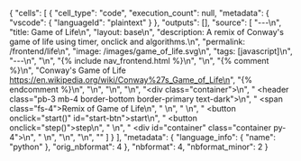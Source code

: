 {
 "cells": [
  {
   "cell_type": "code",
   "execution_count": null,
   "metadata": {
    "vscode": {
     "languageId": "plaintext"
    }
   },
   "outputs": [],
   "source": [
    "---\n",
    "title: Game of Life\n",
    "layout: base\n",
    "description: A remix of Conway's game of life using timer, onclick and algorithms.\n",
    "permalink: /frontend/life\n",
    "image: /images/game_of_life.svg\n",
    "tags: [javascript]\n",
    "---\n",
    "\n",
    "{% include nav_frontend.html %}\n",
    "\n",
    "{% comment %}\n",
    "Conway's Game of Life https://en.wikipedia.org/wiki/Conway%27s_Game_of_Life\n",
    "{% endcomment %}\n",
    "\n",
    "<style>\n",
    "    #container {\n",
    "    display: grid;\n",
    "    }\n",
    "\n",
    "    .cell {\n",
    "    background-color: royalblue;\n",
    "    border: 1px solid black;\n",
    "    }\n",
    "</style>\n",
    "\n",
    "<div class=\"container\">\n",
    "    <header class=\"pb-3 mb-4 border-bottom border-primary text-dark\">\n",
    "        <span class=\"fs-4\">Remix of Game of Life</span>\n",
    "    </header>\n",
    "    <!-- Buttons that link to functions in javascript -->\n",
    "    <button onclick=\"start()\" id=\"start-btn\">start</button>\n",
    "    <button onclick=\"step()\">step</button>\n",
    "    <!-- Container drawn by JavaScript -->\n",
    "    <div id=\"container\" class=\"container py-4\">\n",
    "    </div>\n",
    "</div>\n",
    "\n",
    "<script>\n",
    "\n",
    "// Constants\n",
    "let GRID_SIZE = 40;\n",
    "let CELL_SIZE = \"15px\";\n",
    "let container = document.getElementById(\"container\");\n",
    "\n",
    "// Add CSS to container to make it a grid\n",
    "container.style[\"grid-template-columns\"] = `repeat(${GRID_SIZE}, ${CELL_SIZE})`;\n",
    "// Add squares to grid\n",
    "for(let i=0; i<GRID_SIZE*GRID_SIZE; i++) {\n",
    "    let di = document.createElement('div');\n",
    "    di.style['width'] = CELL_SIZE;\n",
    "    di.style['height'] = CELL_SIZE;\n",
    "    di.onclick = clicked; // setting event listener to clicked function\n",
    "    di.ondragstart = dragged;\n",
    "    di.ondragover = dragged;\n",
    "    di.className = 'cell';\n",
    "    di.id = 'cell-'+i;\n",
    "    container.appendChild(di)\n",
    "}\n",
    "\n",
    "\n",
    "const CELLS = Array(GRID_SIZE).fill().map(() => Array(GRID_SIZE).fill(0)); // create 2D array filled with '0'\n",
    "const safeindex = (x, y) => !(x < 0 || x >= GRID_SIZE || y<0 || y >= GRID_SIZE); // Anonymous function to check bounds of index\n",
    "// safeindex(0,0) = true\n",
    "// safeindex(-1,-1) = false, because -1 falls out of bounds\n",
    "\n",
    "\n",
    "function safeGet(x, y) {\n",
    "    if(!safeindex(x,y)) return 0;\n",
    "    if(CELLS[y][x] === 0) return 0; // blank square\n",
    "    if(CELLS[y][x] === 1) return 1; // filled square\n",
    "    if(CELLS[y][x] === 2) return 0; // previously blank square\n",
    "    if(CELLS[y][x] === 3) return 1; // previously filled square\n",
    "    console.error(\"AHH\"); // should never get here\n",
    "}\n",
    "\n",
    "// helper function to set a square on the grid\n",
    "function setCell(n, v) {\n",
    "    let row = Math.floor(n/GRID_SIZE);\n",
    "    let col = n%GRID_SIZE;\n",
    "    CELLS[row][col] = v;\n",
    "}\n",
    "\n",
    "// Helper function to toggle a cell by it's index\n",
    "function toggleCell(n) {\n",
    "    let row = Math.floor(n/GRID_SIZE);\n",
    "    let col = n%GRID_SIZE;\n",
    "    CELLS[row][col] = CELLS[row][col] === 0 ? 1 : 0;\n",
    "}\n",
    "\n",
    "\n",
    "// Call this every interval, it will look through our CELLS array and reflect its data on the grid\n",
    "function updateContainer() {\n",
    "    CELLS.forEach((arr, r) => {\n",
    "    arr.forEach((val, c) => {\n",
    "        let n = r*GRID_SIZE + c;\n",
    "        if(val === 1) {\n",
    "        document.getElementById(\"cell-\"+n).style['background-color'] = 'yellow';\n",
    "        }else {\n",
    "        document.getElementById(\"cell-\"+n).style['background-color'] = 'royalblue'\n",
    "        }\n",
    "    });\n",
    "    })\n",
    "}\n",
    "\n",
    "\n",
    "// will be called whenever a cell is clicked\n",
    "function clicked() {\n",
    "    const id = parseInt(this.id.substring(5), 10); // the id of a cell is \"cell-XX\" where XX is the index\n",
    "    toggleCell(id); // if a cell is clicked we will toggle it\n",
    "    updateContainer();\n",
    "}\n",
    "\n",
    "// Same thing as clicked except tied to drag event\n",
    "function dragged() {\n",
    "    const id = parseInt(this.id.substring(5), 10);\n",
    "    setCell(id, 1);\n",
    "    updateContainer()\n",
    "}\n",
    "\n",
    "// Randomly setting cells to 1 in the grid\n",
    "function randomInit(n) {\n",
    "    let max = GRID_SIZE*GRID_SIZE;\n",
    "    for(let i=0; i<n; i++) {\n",
    "    setCell(Math.floor(Math.random()*max), 1)\n",
    "    }\n",
    "    updateContainer();\n",
    "}\n",
    "\n",
    "// check how many alive neighbors a cell has\n",
    "function getNeighbors(x,y) {\n",
    "    const l = x-1;\n",
    "    const r = x+1;\n",
    "    const u = y-1;\n",
    "    const d = y+1;\n",
    "\n",
    "    return safeGet(l, y) +\n",
    "            safeGet(r, y) +\n",
    "            safeGet(x, u) +\n",
    "            safeGet(x, d) +\n",
    "            safeGet(l, u) +\n",
    "            safeGet(r, u) +\n",
    "            safeGet(l, d) +\n",
    "            safeGet(r, d);\n",
    "}\n",
    "\n",
    "function step() {\n",
    "    for(let y=0; y<GRID_SIZE; y++) {\n",
    "        for(let x=0; x<GRID_SIZE; x++) { // for every square in the grid...\n",
    "\n",
    "            const n = getNeighbors(x, y); // find how many alive neighbors it has\n",
    "            const val = safeGet(x, y); // Get the value of the cell\n",
    "\n",
    "            if(val === 0) { // if the cell is dead...\n",
    "                if(n === 3) { // and it has three alive neighbors...\n",
    "                    CELLS[y][x] = 2; // Make this cell come to life\n",
    "                }\n",
    "            } else { // If the cell is alive...\n",
    "                if(n === 2 || n === 3) { // and it has ONLY 2 or ONLY 3 alive neighbors...\n",
    "                    CELLS[y][x] = 3; // The cell gets to live another round\n",
    "                }\n",
    "            }\n",
    "\n",
    "        }\n",
    "    }\n",
    "\n",
    "    // Run through every modified cell and convert it to either alive or dead\n",
    "    for(let y=0; y<GRID_SIZE; y++) {\n",
    "        for(let x=0; x<GRID_SIZE; x++) {\n",
    "            CELLS[y][x] = Math.floor(CELLS[y][x]/2);\n",
    "        }\n",
    "    }\n",
    "\n",
    "    updateContainer(); // call the update function to reflect changes in the\n",
    "}\n",
    "\n",
    "\n",
    "let paused = false;\n",
    "const startbtn = document.getElementById(\"start-btn\");\n",
    "\n",
    "// used to toggle the animation\n",
    "function togglePause() {\n",
    "    paused = !paused;\n",
    "    if(paused) {\n",
    "    startbtn.innerHTML = \"resume\"\n",
    "    } else {\n",
    "    startbtn.innerHTML = \"pause\";\n",
    "    }\n",
    "}\n",
    "\n",
    "// Used to start the animation\n",
    "function start() {\n",
    "    startbtn.innerHTML = \"pause\";\n",
    "    startbtn.onclick = togglePause;\n",
    "\n",
    "    // setInterval will call the function within it ever 100ms\n",
    "    const interval = setInterval(function() {\n",
    "    if(!paused) {\n",
    "        step();\n",
    "    }\n",
    "    }, 100);\n",
    "}\n",
    "\n",
    "</script>"
   ]
  }
 ],
 "metadata": {
  "language_info": {
   "name": "python"
  },
  "orig_nbformat": 4
 },
 "nbformat": 4,
 "nbformat_minor": 2
}
